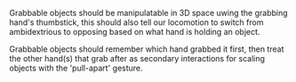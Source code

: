 Grabbable objects should be manipulatable in 3D space uwing the grabbing hand's thumbstick, this should also tell our locomotion to switch from ambidextrious to opposing based on what hand is holding an object.

Grabbable objects should remember which hand grabbed it first, then treat the other hand(s) that grab after as secondary interactions for scaling objects with the 'pull-apart' gesture.